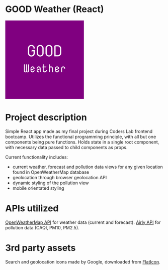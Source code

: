 # GOOD Weather (React)

<img width='250' height='250' src='images/good_weather_logo.png'>

# Project description
Simple React app made as my final project during Coders Lab frontend bootcamp.
Utilizes the functional programming principle, with all but one components being pure functions.
Holds state in a single root component, with necessary data passed to child components as props.

Current functionality includes:
<ul>
  <li>current weather, forecast and pollution data views for any given location found in OpenWeatherMap database</li>
  <li>geolocation through browser geolocation API</li>
  <li>dynamic styling of the pollution view</li>
  <li>mobile orientated styling</li>
</ul>

# APIs utilized

[OpenWeatherMap API](https://openweathermap.org/api) for weather data (current and forecast).
[Airly API](https://airly.eu/pl/api/) for pollution data (CAQI, PM10, PM2.5).

# 3rd party assets
Search and geolocation icons made by Google, downloaded from [FlatIcon](http://www.flaticon.com).
